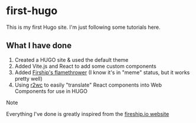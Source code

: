 # first-hugo

This is my first Hugo site. I'm just following some tutorials here.

## What I have done

1. Created a HUGO site & used the default theme
2. Added Vite.js and React to add some custom components
3. Added [Firship's flamethrower](https://github.com/fireship-io/flamethrower) (I know it's in "meme" status, but it works pretty well)
4. Using [r2wc](https://www.npmjs.com/package/@r2wc/react-to-web-component) to easily "translate" React components into Web Components for use in HUGO

> [!NOTE]
> Everything I've done is greatly inspired from the [fireship.io website](https://github.com/fireship-io/fireship.io/)
